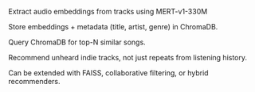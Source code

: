 Extract audio embeddings from tracks using MERT-v1-330M <br>

Store embeddings + metadata (title, artist, genre) in ChromaDB. <br>

Query ChromaDB for top-N similar songs. <br>

Recommend unheard indie tracks, not just repeats from listening history. <br>

Can be extended with FAISS, collaborative filtering, or hybrid recommenders. <br>
